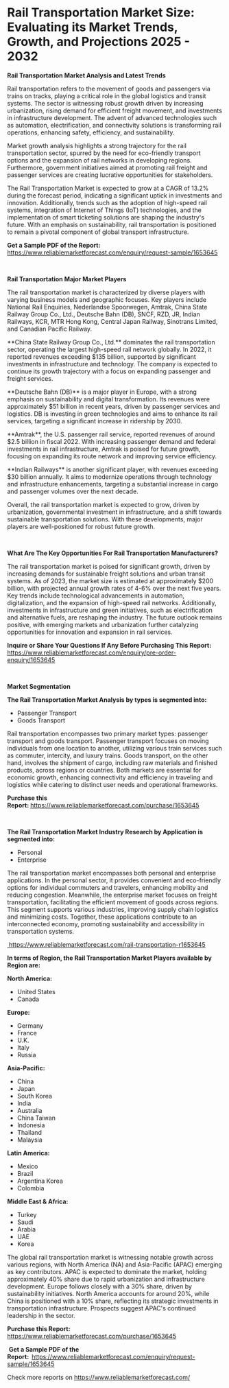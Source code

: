<p><h1>Rail Transportation Market Size: Evaluating its Market Trends, Growth, and Projections 2025 - 2032</h1></p><p><strong>Rail Transportation Market Analysis and Latest Trends</strong></p>
<p><p>Rail transportation refers to the movement of goods and passengers via trains on tracks, playing a critical role in the global logistics and transit systems. The sector is witnessing robust growth driven by increasing urbanization, rising demand for efficient freight movement, and investments in infrastructure development. The advent of advanced technologies such as automation, electrification, and connectivity solutions is transforming rail operations, enhancing safety, efficiency, and sustainability.</p><p>Market growth analysis highlights a strong trajectory for the rail transportation sector, spurred by the need for eco-friendly transport options and the expansion of rail networks in developing regions. Furthermore, government initiatives aimed at promoting rail freight and passenger services are creating lucrative opportunities for stakeholders.</p><p>The Rail Transportation Market is expected to grow at a CAGR of 13.2% during the forecast period, indicating a significant uptick in investments and innovation. Additionally, trends such as the adoption of high-speed rail systems, integration of Internet of Things (IoT) technologies, and the implementation of smart ticketing solutions are shaping the industry's future. With an emphasis on sustainability, rail transportation is positioned to remain a pivotal component of global transport infrastructure.</p></p>
<p><strong>Get a Sample PDF of the Report:&nbsp;</strong> <a href="https://www.reliablemarketforecast.com/enquiry/request-sample/1653645?utm_campaign=2481&utm_medium=2&utm_source=Github&utm_content=ia&utm_term=05032025&utm_id=rail-transportation">https://www.reliablemarketforecast.com/enquiry/request-sample/1653645</a></p>
<p>&nbsp;</p>
<p><strong>Rail Transportation Major Market Players</strong></p>
<p><p>The rail transportation market is characterized by diverse players with varying business models and geographic focuses. Key players include National Rail Enquiries, Nederlandse Spoorwegen, Amtrak, China State Railway Group Co., Ltd., Deutsche Bahn (DB), SNCF, RZD, JR, Indian Railways, KCR, MTR Hong Kong, Central Japan Railway, Sinotrans Limited, and Canadian Pacific Railway.</p><p>**China State Railway Group Co., Ltd.** dominates the rail transportation sector, operating the largest high-speed rail network globally. In 2022, it reported revenues exceeding $135 billion, supported by significant investments in infrastructure and technology. The company is expected to continue its growth trajectory with a focus on expanding passenger and freight services.</p><p>**Deutsche Bahn (DB)** is a major player in Europe, with a strong emphasis on sustainability and digital transformation. Its revenues were approximately $51 billion in recent years, driven by passenger services and logistics. DB is investing in green technologies and aims to enhance its rail services, targeting a significant increase in ridership by 2030.</p><p>**Amtrak**, the U.S. passenger rail service, reported revenues of around $2.5 billion in fiscal 2022. With increasing passenger demand and federal investments in rail infrastructure, Amtrak is poised for future growth, focusing on expanding its route network and improving service efficiency.</p><p>**Indian Railways** is another significant player, with revenues exceeding $30 billion annually. It aims to modernize operations through technology and infrastructure enhancements, targeting a substantial increase in cargo and passenger volumes over the next decade.</p><p>Overall, the rail transportation market is expected to grow, driven by urbanization, governmental investment in infrastructure, and a shift towards sustainable transportation solutions. With these developments, major players are well-positioned for robust future growth.</p></p>
<p>&nbsp;</p>
<p><strong>What Are The Key Opportunities For Rail Transportation Manufacturers?</strong></p>
<p><p>The rail transportation market is poised for significant growth, driven by increasing demands for sustainable freight solutions and urban transit systems. As of 2023, the market size is estimated at approximately $200 billion, with projected annual growth rates of 4-6% over the next five years. Key trends include technological advancements in automation, digitalization, and the expansion of high-speed rail networks. Additionally, investments in infrastructure and green initiatives, such as electrification and alternative fuels, are reshaping the industry. The future outlook remains positive, with emerging markets and urbanization further catalyzing opportunities for innovation and expansion in rail services.</p></p>
<p><strong>Inquire or Share Your Questions If Any Before Purchasing This Report:</strong> <a href="https://www.reliablemarketforecast.com/enquiry/pre-order-enquiry/1653645?utm_campaign=2481&utm_medium=2&utm_source=Github&utm_content=ia&utm_term=05032025&utm_id=rail-transportation">https://www.reliablemarketforecast.com/enquiry/pre-order-enquiry/1653645</a></p>
<p>&nbsp;</p>
<p><strong>Market Segmentation</strong></p>
<p><strong>The Rail Transportation Market Analysis by types is segmented into:</strong></p>
<p><ul><li>Passenger Transport</li><li>Goods Transport</li></ul></p>
<p><p>Rail transportation encompasses two primary market types: passenger transport and goods transport. Passenger transport focuses on moving individuals from one location to another, utilizing various train services such as commuter, intercity, and luxury trains. Goods transport, on the other hand, involves the shipment of cargo, including raw materials and finished products, across regions or countries. Both markets are essential for economic growth, enhancing connectivity and efficiency in traveling and logistics while catering to distinct user needs and operational frameworks.</p></p>
<p><strong>Purchase this Report:&nbsp;</strong><a href="https://www.reliablemarketforecast.com/purchase/1653645?utm_campaign=2481&utm_medium=2&utm_source=Github&utm_content=ia&utm_term=05032025&utm_id=rail-transportation">https://www.reliablemarketforecast.com/purchase/1653645</a></p>
<p>&nbsp;</p>
<p><strong>The Rail Transportation Market Industry Research by Application is segmented into:</strong></p>
<p><ul><li>Personal</li><li>Enterprise</li></ul></p>
<p><p>The rail transportation market encompasses both personal and enterprise applications. In the personal sector, it provides convenient and eco-friendly options for individual commuters and travelers, enhancing mobility and reducing congestion. Meanwhile, the enterprise market focuses on freight transportation, facilitating the efficient movement of goods across regions. This segment supports various industries, improving supply chain logistics and minimizing costs. Together, these applications contribute to an interconnected economy, promoting sustainability and accessibility in transportation systems.</p></p>
<p><a href="https://www.reliablemarketforecast.com/rail-transportation-r1653645?utm_campaign=2481&utm_medium=2&utm_source=Github&utm_content=ia&utm_term=05032025&utm_id=rail-transportation">&nbsp;https://www.reliablemarketforecast.com/rail-transportation-r1653645</a></p>
<p><strong>In terms of Region, the Rail Transportation Market Players available by Region are:</strong></p>
<p>
    <p> <strong> North America: </strong>
        <ul>
            <li>United States</li>
            <li>Canada</li>
        </ul>
        </p> 
    <p> <strong> Europe: </strong>
        <ul>
            <li>Germany</li>
            <li>France</li>
            <li>U.K.</li>
            <li>Italy</li>
            <li>Russia</li>
        </ul>
        </p> 
    <p> <strong> Asia-Pacific: </strong>
        <ul>
            <li>China</li>
            <li>Japan</li>
            <li>South Korea</li>
            <li>India</li>
            <li>Australia</li>
            <li>China Taiwan</li>
            <li>Indonesia</li>
            <li>Thailand</li>
            <li>Malaysia</li>
        </ul>
        </p> 
    <p> <strong> Latin America: </strong>
        <ul>
            <li>Mexico</li>
            <li>Brazil</li>
            <li>Argentina Korea</li>
            <li>Colombia</li>
        </ul>
        </p> 
    <p> <strong> Middle East & Africa: </strong>
        <ul>
            <li>Turkey</li>
            <li>Saudi</li>
            <li>Arabia</li>
            <li>UAE</li>
            <li>Korea</li>
        </ul>
    </p>
    </p>
<p><p>The global rail transportation market is witnessing notable growth across various regions, with North America (NA) and Asia-Pacific (APAC) emerging as key contributors. APAC is expected to dominate the market, holding approximately 40% share due to rapid urbanization and infrastructure development. Europe follows closely with a 30% share, driven by sustainability initiatives. North America accounts for around 20%, while China is positioned with a 10% share, reflecting its strategic investments in transportation infrastructure. Prospects suggest APAC's continued leadership in the sector.</p></p>
<p><strong>Purchase this Report: </strong><a href="https://www.reliablemarketforecast.com/purchase/1653645?utm_campaign=2481&utm_medium=2&utm_source=Github&utm_content=ia&utm_term=05032025&utm_id=rail-transportation">https://www.reliablemarketforecast.com/purchase/1653645</a></p>
<p>&nbsp;<strong>Get a Sample PDF of the Report:&nbsp;&nbsp;</strong><a href="https://www.reliablemarketforecast.com/enquiry/request-sample/1653645?utm_campaign=2481&utm_medium=2&utm_source=Github&utm_content=ia&utm_term=05032025&utm_id=rail-transportation">https://www.reliablemarketforecast.com/enquiry/request-sample/1653645</a></p>
<p><strong></strong></p>
<p>Check more reports on <a href="https://www.reliablemarketforecast.com/?utm_campaign=2481&utm_medium=2&utm_source=Github&utm_content=ia&utm_term=05032025&utm_id=rail-transportation">https://www.reliablemarketforecast.com/</a></p>